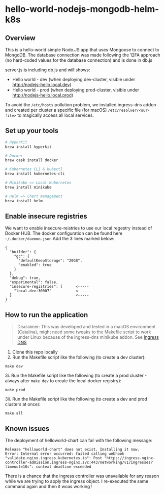 # hello-world-nodejs-mongodb-helm-k8s

## Overview

This is a hello-world simple Node.JS app that uses Mongoose to connect to MongoDB.
The database connection was made following the 12FA approach (no hard-coded values for the database connection) and is done in db.js

server.js is including db.js and will shows:
  - Hello world - dev (when deploying dev-cluster, visible under http://nodejs-hello.local.dev)
  - Hello world - prod (when deploying prod-cluster, visible under http://nodejs-hello.local.prod)

To avoid the `/etc/hosts` pollution problem, we installed ingress-dns addon and created per cluster a specific file (for macOS) `/etc/resolver/<our-file>` to magically access all local services.

## Set up your tools

```bash
# HyperKit
brew install hyperkit

# Docker
brew cask install docker

# Kubernetes CLI & kubectl
brew install kubernetes-cli

# Minikube => Local Kubernetes
brew install minikube

# Helm => Chart management
brew install helm

```

## Enable insecure registries

We want to enable insecure-reistries to use our local regestry instead of Docker HUB.
The docker configuration can be found here `~/.docker/daemon.json`
Add the 3 lines marked below:

```js'
{
  "builder": {
    "gc": {
      "defaultKeepStorage": "20GB",
      "enabled": true
    }
  },
  "debug": true,
  "experimental": false,
  "insecure-registries": [      <-----
    "local.dev:30007"           <-----
  ]                             <-----
}

```

## How to run the application
> Disclaimer: This was developed and tested in a macOS environment (Catalina), might need some tweaks to the Makefile script to work under Linux because of the ingress-dns minikube addon. See [Ingress DNS](https://minikube.sigs.k8s.io/docs/handbook/addons/ingress-dns/#mac-os)

1. Clone this repo locally
2. Run the Makefile script like the following (to create a dev cluster):
```
make dev
```
3i. Run the Makefile script like the following (to create a prod cluster - always after `make dev` to create the local docker registry):
```
make prod
```
3ii. Run the Makefile script like the following (to create a dev and prod clusters at once):
```
make all
```

## Known issues

The deployment of helloworld-chart can fail with the following message:
```
Release "helloworld-chart" does not exist. Installing it now.
Error: Internal error occurred: failed calling webhook "validate.nginx.ingress.kubernetes.io": Post "https://ingress-nginx-controller-admission.ingress-nginx.svc:443/networking/v1/ingresses?timeout=10s": context deadline exceeded
```
There is a chance that the ingress controller was unavailable for any reason while we are trying to apply the ingress object. I re-executed the same command again and then it woas working !
